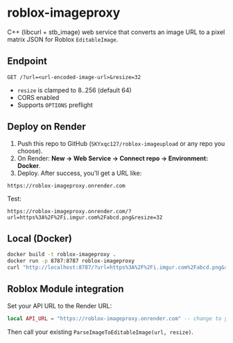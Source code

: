 # roblox-imageproxy

C++ (libcurl + stb_image) web service that converts an image URL to a pixel matrix JSON for Roblox `EditableImage`.

## Endpoint
```
GET /?url=<url-encoded-image-url>&resize=32
```
- `resize` is clamped to 8..256 (default 64)
- CORS enabled
- Supports `OPTIONS` preflight

## Deploy on Render
1. Push this repo to GitHub (`SKYxqc127/roblox-imageupload` or any repo you choose).
2. On Render: **New → Web Service → Connect repo → Environment: Docker**.
3. Deploy. After success, you'll get a URL like:
```
https://roblox-imageproxy.onrender.com
```
Test:
```
https://roblox-imageproxy.onrender.com/?url=https%3A%2F%2Fi.imgur.com%2Fabcd.png&resize=32
```

## Local (Docker)
```bash
docker build -t roblox-imageproxy .
docker run -p 8787:8787 roblox-imageproxy
curl "http://localhost:8787/?url=https%3A%2F%2Fi.imgur.com%2Fabcd.png&resize=32"
```

## Roblox Module integration
Set your API URL to the Render URL:
```lua
local API_URL = "https://roblox-imageproxy.onrender.com" -- change to your Render URL
```
Then call your existing `ParseImageToEditableImage(url, resize)`.
